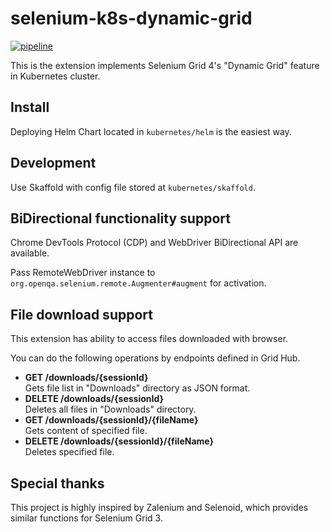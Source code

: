 # selenium-k8s-dynamic-grid

[![pipeline](https://github.com/old-horizon/selenium-k8s-dynamic-grid/actions/workflows/pipeline.yaml/badge.svg)](https://github.com/old-horizon/selenium-k8s-dynamic-grid/actions/workflows/pipeline.yaml)

This is the extension implements Selenium Grid 4's "Dynamic Grid" feature in Kubernetes cluster.

## Install

Deploying Helm Chart located in `kubernetes/helm` is the easiest way.

## Development

Use Skaffold with config file stored at `kubernetes/skaffold`.

## BiDirectional functionality support

Chrome DevTools Protocol (CDP) and WebDriver BiDirectional API are available.

Pass RemoteWebDriver instance to `org.openqa.selenium.remote.Augmenter#augment` for activation.

## File download support

This extension has ability to access files downloaded with browser.

You can do the following operations by endpoints defined in Grid Hub.

* **GET /downloads/{sessionId}**  
Gets file list in "Downloads" directory as JSON format.
* **DELETE /downloads/{sessionId}**  
Deletes all files in "Downloads" directory.
* **GET /downloads/{sessionId}/{fileName}**  
Gets content of specified file.
* **DELETE /downloads/{sessionId}/{fileName}**  
Deletes specified file.

## Special thanks

This project is highly inspired by Zalenium and Selenoid, which provides similar functions for Selenium Grid 3.
